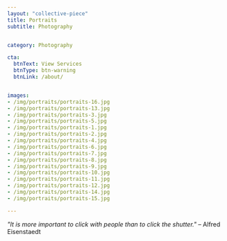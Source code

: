 ```yaml
---
layout: "collective-piece"
title: Portraits
subtitle: Photography


category: Photography

cta:
  btnText: View Services
  btnType: btn-warning
  btnLink: /about/


images:
- /img/portraits/portraits-16.jpg
- /img/portraits/portraits-13.jpg
- /img/portraits/portraits-3.jpg
- /img/portraits/portraits-5.jpg
- /img/portraits/portraits-1.jpg
- /img/portraits/portraits-2.jpg
- /img/portraits/portraits-4.jpg
- /img/portraits/portraits-6.jpg
- /img/portraits/portraits-7.jpg
- /img/portraits/portraits-8.jpg
- /img/portraits/portraits-9.jpg
- /img/portraits/portraits-10.jpg
- /img/portraits/portraits-11.jpg
- /img/portraits/portraits-12.jpg
- /img/portraits/portraits-14.jpg
- /img/portraits/portraits-15.jpg

---
```


*"It is more important to click with people than to click the shutter."* – Alfred Eisenstaedt
